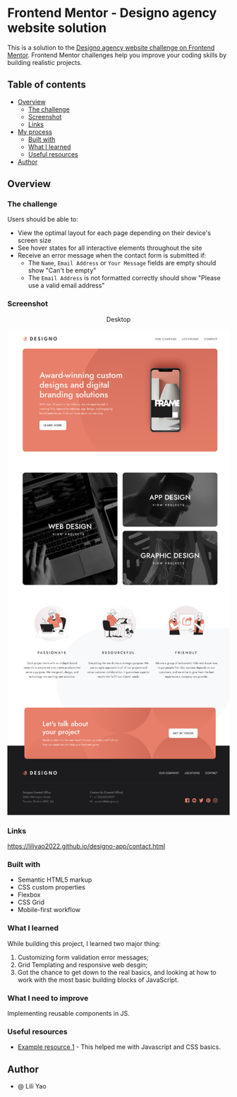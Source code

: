 # Frontend Mentor - Designo agency website solution

This is a solution to the [Designo agency website challenge on Frontend Mentor](https://www.frontendmentor.io/challenges/designo-multipage-website-G48K6rfUT). Frontend Mentor challenges help you improve your coding skills by building realistic projects. 

## Table of contents

- [Overview](#overview)
  - [The challenge](#the-challenge)
  - [Screenshot](#screenshot)
  - [Links](#links)
- [My process](#my-process)
  - [Built with](#built-with)
  - [What I learned](#what-i-learned)
  - [Useful resources](#useful-resources)
- [Author](#author)

## Overview

### The challenge

Users should be able to:

- View the optimal layout for each page depending on their device's screen size
- See hover states for all interactive elements throughout the site
- Receive an error message when the contact form is submitted if:
  - The `Name`, `Email Address` or `Your Message` fields are empty should show "Can't be empty"
  - The `Email Address` is not formatted correctly should show "Please use a valid email address"

### Screenshot

<p align="center">
   Desktop
   <br></br>
  <img width="600" src="./screenshots/desktop-version.png">
</p>

### Links
https://liliyao2022.github.io/designo-app/contact.html


### Built with

- Semantic HTML5 markup
- CSS custom properties
- Flexbox
- CSS Grid
- Mobile-first workflow

### What I learned

While building this project, I learned two major thing:
  1. Customizing form validation error messages;
  2. Grid Templating and responsive web desgin;
  3. Got the chance to get down to the real basics, and looking at how to work with the most basic building blocks of JavaScript.

### What I need to improve
  Implementing reusable components in JS.

### Useful resources

- [Example resource 1](https://developer.mozilla.org/en-US/docs/Learn/JavaScript/First_steps) - This helped me with Javascript and CSS basics.

## Author

- @ Lili Yao

